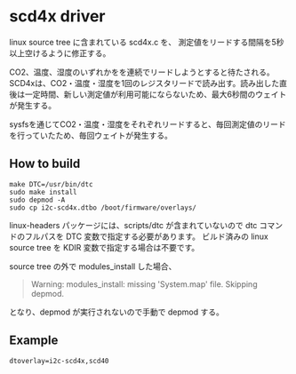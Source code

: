# scd4x driver

linux source tree に含まれている scd4x.c を、
測定値をリードする間隔を5秒以上空けるように修正する。

CO2、温度、湿度のいずれかをを連続でリードしようとすると待たされる。
SCD4xは、CO2・温度・湿度を1回のレジスタリードで読み出す。読み出した直後は一定時間、新しい測定値が利用可能にならないため、最大6秒間のウェイトが発生する。

sysfsを通じてCO2・温度・湿度をそれぞれリードすると、毎回測定値のリードを行っていたため、毎回ウェイトが発生する。

## How to build

```
make DTC=/usr/bin/dtc
sudo make install
sudo depmod -A
sudo cp i2c-scd4x.dtbo /boot/firmware/overlays/
```

linux-headers パッケージには、scripts/dtc が含まれていないので dtc コマンドのフルパスを DTC 変数で指定する必要があります。
ビルド済みの linux source tree を KDIR 変数で指定する場合は不要です。

source tree の外で modules_install した場合、
> Warning: modules_install: missing 'System.map' file. Skipping depmod.

となり、depmod が実行されないので手動で depmod する。

## Example

```
dtoverlay=i2c-scd4x,scd40
```
